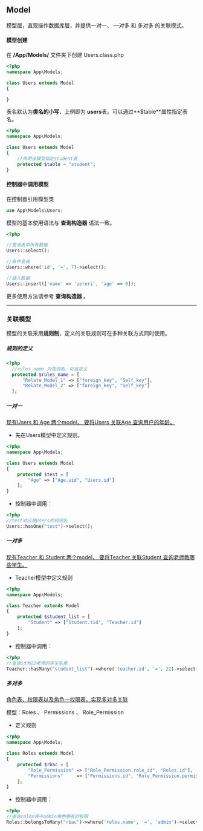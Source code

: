 ## Model

模型层，直观操作数据库层，并提供一对一、 一对多 和 多对多 的关联模式。



#### 模型创建

在 **/App/Models/** 文件夹下创建  Users.class.php

``` php
<?php
namespace App\Models;

class Users extends Model
{

}
```

表名默认为**类名的小写**，上例即为 **users**表。可以通过**$table**属性指定表名。

``` php
<?php
namespace App\Models;

class Users extends Model
{
  	//声明该模型指定student表
	protected $table = "student";
}
```



#### 控制器中调用模型

在控制器引用模型类

``` php
use App\Models\Users;
```

模型的基本使用语法与 **查询构造器** 语法一致。

``` php
<?php

//查询表中所有数据
Users::select();

//条件查询
Users::where('id', '=', 7)->select();

//插入数据
Users::insert(['name' => 'zereri', 'age' => 0]);
```

更多使用方法请参考 **查询构造器** 。

---



### 关联模型

模型的关联采用**规则制**，定义的关联规则可在多种关联方式同时使用。



##### 规则的定义

``` php
<?php
  //rules_name 为规则名，可自定义
  protected $rules_name = [
      "Relate_Model_1" => ["foreign_key", "Self_key"],
      "Relate_Model_2" => ["foreign_key", "Self_key"]
  ];
```



##### 一对一



<u>现有Users 和 Age 两个model， 要将Users 关联Age 查询用户的年龄。</u>

- 先在Users模型中定义规则。

``` php
<?php
namespace App\Models;

class Users extends Model
{
  	protected $test = [
  		"Age" => ["Age.uid", "Users.id"]
	];
}
```

- 控制器中调用：

``` php
<?php
//test对应是Users的规则名
Users::hasOne("test")->select();
```



##### 一对多

<u>现有Teacher 和 Student 两个model， 要将Teacher 关联Student 查询老师教哪些学生。</u>

- Teacher模型中定义规则

``` php
<?php
namespace App\Models;

class Teacher extends Model
{
  	protected $student_list = [
  		"Student" => ["Student.tid", "Teacher.id"]
	];
}
```

- 控制器中调用：

``` php
<?php
//查询id为22老师的学生名单
Teacher::hasMany("student_list")->where('teacher.id', '=', 22)->select();
```



##### 多对多

 <u>角色表、权限表以及角色—权限表，实现多对多关联</u>

模型：Roles 、 Permissions 、 Role_Permission

- 定义规则

``` php
<?php
namespace App\Models;

class Roles extends Model
{
	protected $rbac = [
        "Role_Permission" => ["Role_Permission.role_id", "Roles.id"],
        "Permissions"     => ["Permissions.id", "Role_Permission.permission_id"]
    ];
}
```

- 控制器中调用：

``` php
<?php
//查询roles表中admin角色拥有的权限
Roles::belongsToMany("rbac")->where('roles.name', '=', 'admin')->select();
```






